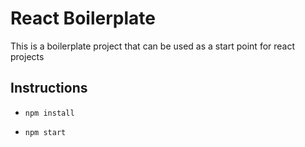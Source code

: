 # React Boilerplate

This is a boilerplate project that can be used as a start point for react projects

## Instructions

- `npm install`

- `npm start`
